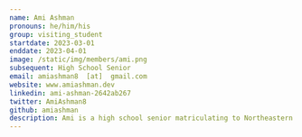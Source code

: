 ```yaml
---
name: Ami Ashman
pronouns: he/him/his
group: visiting_student
startdate: 2023-03-01
enddate: 2023-04-01
image: /static/img/members/ami.png
subsequent: High School Senior
email: amiashman8  [at]  gmail.com
website: www.amiashman.dev
linkedin: ami-ashman-2642ab267
twitter: AmiAshman8
github: amiashman
description: Ami is a high school senior matriculating to Northeastern University in the fall pursuing a major in Computer Science, with a minor in Business. He enjoys interdisciplinary collaboration, loves to research AI and machine learning, and hopes to apply his computer science acumen to solve real-world problems across a wide range of academic disciplines. In his free time, Ami likes playing the piano or reading a George Saunders short story.
---
```

